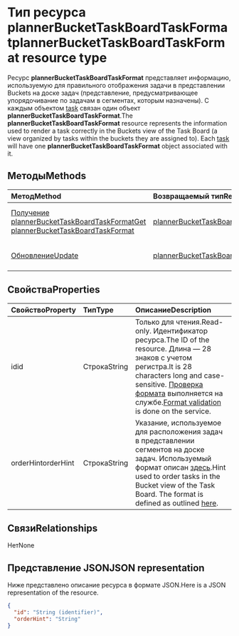 # <a name="plannerbuckettaskboardtaskformat-resource-type"></a><span data-ttu-id="be063-101">Тип ресурса plannerBucketTaskBoardTaskFormat</span><span class="sxs-lookup"><span data-stu-id="be063-101">plannerBucketTaskBoardTaskFormat resource type</span></span>

<span data-ttu-id="be063-p101">Ресурс **plannerBucketTaskBoardTaskFormat** представляет информацию, используемую для правильного отображения задачи в представлении Buckets на доске задач (представление, предусматривающее упорядочивание по задачам в сегментах, которым назначены). С каждым объектом [task](plannertask.md) связан один объект **plannerBucketTaskBoardTaskFormat**.</span><span class="sxs-lookup"><span data-stu-id="be063-p101">The **plannerBucketTaskBoardTaskFormat** resource represents the information used to render a task correctly in the Buckets view of the Task Board (a view organized by tasks within the buckets they are assigned to). Each [task](plannertask.md) will have one **plannerBucketTaskBoardTaskFormat** object associated with it.</span></span>


## <a name="methods"></a><span data-ttu-id="be063-104">Методы</span><span class="sxs-lookup"><span data-stu-id="be063-104">Methods</span></span>

| <span data-ttu-id="be063-105">Метод</span><span class="sxs-lookup"><span data-stu-id="be063-105">Method</span></span>           | <span data-ttu-id="be063-106">Возвращаемый тип</span><span class="sxs-lookup"><span data-stu-id="be063-106">Return Type</span></span>    |<span data-ttu-id="be063-107">Описание</span><span class="sxs-lookup"><span data-stu-id="be063-107">Description</span></span>|
|:---------------|:--------|:----------|
|[<span data-ttu-id="be063-108">Получение plannerBucketTaskBoardTaskFormat</span><span class="sxs-lookup"><span data-stu-id="be063-108">Get plannerBucketTaskBoardTaskFormat</span></span>](../api/plannerbuckettaskboardtaskformat_get.md) | [<span data-ttu-id="be063-109">plannerBucketTaskBoardTaskFormat</span><span class="sxs-lookup"><span data-stu-id="be063-109">plannerBucketTaskBoardTaskFormat</span></span>](plannerbuckettaskboardtaskformat.md) |<span data-ttu-id="be063-110">Считывание свойств и связей объекта **plannerBucketTaskBoardTaskFormat**.</span><span class="sxs-lookup"><span data-stu-id="be063-110">Read properties and relationships of **plannerBucketTaskBoardTaskFormat** object.</span></span>|
|[<span data-ttu-id="be063-111">Обновление</span><span class="sxs-lookup"><span data-stu-id="be063-111">Update</span></span>](../api/plannerbuckettaskboardtaskformat_update.md) | [<span data-ttu-id="be063-112">plannerBucketTaskBoardTaskFormat</span><span class="sxs-lookup"><span data-stu-id="be063-112">plannerBucketTaskBoardTaskFormat</span></span>](plannerbuckettaskboardtaskformat.md)  |<span data-ttu-id="be063-113">Обновление объекта **plannerBucketTaskBoardTaskFormat**.</span><span class="sxs-lookup"><span data-stu-id="be063-113">Update **plannerBucketTaskBoardTaskFormat** object.</span></span> |

## <a name="properties"></a><span data-ttu-id="be063-114">Свойства</span><span class="sxs-lookup"><span data-stu-id="be063-114">Properties</span></span>
| <span data-ttu-id="be063-115">Свойство</span><span class="sxs-lookup"><span data-stu-id="be063-115">Property</span></span>     | <span data-ttu-id="be063-116">Тип</span><span class="sxs-lookup"><span data-stu-id="be063-116">Type</span></span>   |<span data-ttu-id="be063-117">Описание</span><span class="sxs-lookup"><span data-stu-id="be063-117">Description</span></span>|
|:---------------|:--------|:----------|
|<span data-ttu-id="be063-118">id</span><span class="sxs-lookup"><span data-stu-id="be063-118">id</span></span>|<span data-ttu-id="be063-119">Строка</span><span class="sxs-lookup"><span data-stu-id="be063-119">String</span></span>| <span data-ttu-id="be063-120">Только для чтения.</span><span class="sxs-lookup"><span data-stu-id="be063-120">Read-only.</span></span> <span data-ttu-id="be063-121">Идентификатор ресурса.</span><span class="sxs-lookup"><span data-stu-id="be063-121">The ID of the resource.</span></span> <span data-ttu-id="be063-122">Длина — 28 знаков с учетом регистра.</span><span class="sxs-lookup"><span data-stu-id="be063-122">It is 28 characters long and case-sensitive.</span></span> <span data-ttu-id="be063-123">[Проверка формата](planner_identifiers_disclaimer.md) выполняется на службе.</span><span class="sxs-lookup"><span data-stu-id="be063-123">[Format validation](planner_identifiers_disclaimer.md) is done on the service.</span></span>|
|<span data-ttu-id="be063-124">orderHint</span><span class="sxs-lookup"><span data-stu-id="be063-124">orderHint</span></span>|<span data-ttu-id="be063-125">Строка</span><span class="sxs-lookup"><span data-stu-id="be063-125">String</span></span>|<span data-ttu-id="be063-p103">Указание, используемое для расположения задач в представлении сегментов на доске задач. Используемый формат описан [здесь](planner_order_hint_format.md).</span><span class="sxs-lookup"><span data-stu-id="be063-p103">Hint used to order tasks in the Bucket view of the Task Board. The format is defined as outlined [here](planner_order_hint_format.md).</span></span>|

## <a name="relationships"></a><span data-ttu-id="be063-128">Связи</span><span class="sxs-lookup"><span data-stu-id="be063-128">Relationships</span></span>
<span data-ttu-id="be063-129">Нет</span><span class="sxs-lookup"><span data-stu-id="be063-129">None</span></span>


## <a name="json-representation"></a><span data-ttu-id="be063-130">Представление JSON</span><span class="sxs-lookup"><span data-stu-id="be063-130">JSON representation</span></span>
<span data-ttu-id="be063-131">Ниже представлено описание ресурса в формате JSON.</span><span class="sxs-lookup"><span data-stu-id="be063-131">Here is a JSON representation of the resource.</span></span>

<!--{
  "blockType": "resource",
  "optionalProperties": [],
  "baseType": "microsoft.graph.entity",
  "@odata.type": "microsoft.graph.plannerBucketTaskBoardTaskFormat"
}-->

```json
{
  "id": "String (identifier)",
  "orderHint": "String"
}

```

<!-- uuid: 8fcb5dbc-d5aa-4681-8e31-b001d5168d79
2015-10-25 14:57:30 UTC -->
<!-- {
  "type": "#page.annotation",
  "description": "plannerBucketTaskBoardTaskFormat resource",
  "keywords": "",
  "section": "documentation",
  "tocPath": ""
}-->
